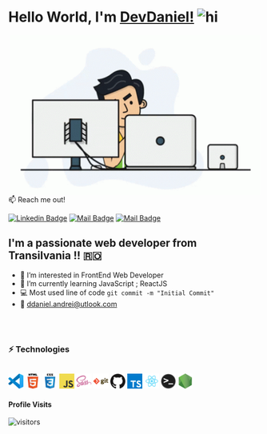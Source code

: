 # Hello World, I'm [DevDaniel!](https://portfolio.ddaniel.ro) <img src="https://user-images.githubusercontent.com/1303154/88677602-1635ba80-d120-11ea-84d8-d263ba5fc3c0.gif" width="28px" alt="hi">
    
<img align="right" alt="GIF" src="https://github.com/ddaniel90/ddaniel90/blob/main/programmer.gif?raw=true" width="500" height="320" />
<br />

:mailbox: Reach me out!

 [![Linkedin Badge](https://img.shields.io/badge/-andreidaniel-0e76a8?style=flat&labelColor=0e76a8&logo=linkedin&logoColor=white)](https://www.linkedin.com/in/andreidaniel/) 
 [![Mail Badge](https://img.shields.io/badge/-@calvin_omu-FFB344?style=flat&labelColor=FFB344&logo=instagram&logoColor=white)](https://www.instagram.com/calvin_omu/) 
 [![Mail Badge](https://img.shields.io/badge/-ddaniel.andrei-c0392b?style=flat&labelColor=c0392b&logo=gmail&logoColor=white)](mailto:mailto:ddaniel.andrei@outlook.com)



## I'm a passionate web developer from Transilvania !! 🇷🇴
 - 👀 I’m interested in FrontEnd Web Developer
 - 📖 I’m currently learning JavaScript ; ReactJS
 - :computer: Most used line of code `git commit -m "Initial Commit"`
 - 📧 ddaniel.andrei@utlook.com

<br />
<br />

### ⚡ Technologies

<br/>
<code><img height="30" title="Visual Studio Code" src="https://raw.githubusercontent.com/github/explore/80688e429a7d4ef2fca1e82350fe8e3517d3494d/topics/visual-studio-code/visual-studio-code.png"></code>
<code><img height="30" title="HTML" src="https://raw.githubusercontent.com/github/explore/80688e429a7d4ef2fca1e82350fe8e3517d3494d/topics/html/html.png"></code>
<code><img height="30" title="CSS" src="https://raw.githubusercontent.com/github/explore/80688e429a7d4ef2fca1e82350fe8e3517d3494d/topics/css/css.png"></code>
<code><img height="30" title="JavaScript" src="https://raw.githubusercontent.com/github/explore/80688e429a7d4ef2fca1e82350fe8e3517d3494d/topics/javascript/javascript.png"></code>
<code><img height="30" title="SASS" src="https://raw.githubusercontent.com/github/explore/80688e429a7d4ef2fca1e82350fe8e3517d3494d/topics/sass/sass.png"></code>
<code><img height="30" title="Git" src="https://raw.githubusercontent.com/github/explore/80688e429a7d4ef2fca1e82350fe8e3517d3494d/topics/git/git.png"></code>
<code><img height="30" title="GitHub" src="https://raw.githubusercontent.com/github/explore/78df643247d429f6cc873026c0622819ad797942/topics/github/github.png"></code>
<code><img height="30" title="TypeScript" src="https://raw.githubusercontent.com/github/explore/80688e429a7d4ef2fca1e82350fe8e3517d3494d/topics/typescript/typescript.png"></code>
<code><img height="30" title="React" src="https://raw.githubusercontent.com/github/explore/80688e429a7d4ef2fca1e82350fe8e3517d3494d/topics/react/react.png"></code>
<code><img height="30" title="Terminal" src="https://raw.githubusercontent.com/github/explore/80688e429a7d4ef2fca1e82350fe8e3517d3494d/topics/terminal/terminal.png"></code>
<code><img height="30" title="Node" src="https://raw.githubusercontent.com/github/explore/80688e429a7d4ef2fca1e82350fe8e3517d3494d/topics/nodejs/nodejs.png"></code>


#### Profile Visits 

![visitors](https://visitor-badge.glitch.me/badge?page_id=ddaniel90.ddaniel90)
